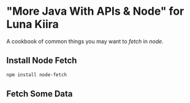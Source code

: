 # "More Java With APIs & Node" for Luna Kiira

A cookbook of common things you may want to _fetch_ in _node_.

## Install Node Fetch
  
  ```bash
  npm install node-fetch
  ```

## Fetch Some Data
```js
